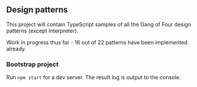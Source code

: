 ## Design patterns

This project will contain TypeScript samples of all the Gang of Four design patterns (except Interpreter).

Work in progress thus far - 16 out of 22 patterns have been implemented already.

### Bootstrap project

Run `npm start` for a dev server. The result log is output to the console.
